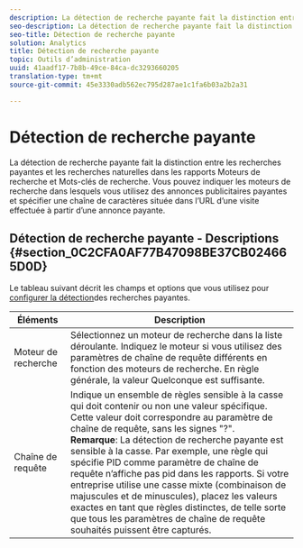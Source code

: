 ```yaml
---
description: La détection de recherche payante fait la distinction entre les recherches payantes et les recherches naturelles dans les rapports Moteurs de recherche et Mots-clés de recherche. Vous pouvez indiquer les moteurs de recherche dans lesquels vous utilisez des annonces publicitaires payantes et spécifier une chaîne de caractères située dans l’URL d’une visite effectuée à partir d’une annonce payante.
seo-description: La détection de recherche payante fait la distinction entre les recherches payantes et les recherches naturelles dans les rapports Moteurs de recherche et Mots-clés de recherche. Vous pouvez indiquer les moteurs de recherche dans lesquels vous utilisez des annonces publicitaires payantes et spécifier une chaîne de caractères située dans l’URL d’une visite effectuée à partir d’une annonce payante.
seo-title: Détection de recherche payante
solution: Analytics
title: Détection de recherche payante
topic: Outils d’administration
uuid: 41aadf17-7b8b-49ce-84ca-dc3293660205
translation-type: tm+mt
source-git-commit: 45e3330adb562ec795d287ae1c1fa6b03a2b2a31

---
```



# Détection de recherche payante

La détection de recherche payante fait la distinction entre les recherches payantes et les recherches naturelles dans les rapports Moteurs de recherche et Mots-clés de recherche. Vous pouvez indiquer les moteurs de recherche dans lesquels vous utilisez des annonces publicitaires payantes et spécifier une chaîne de caractères située dans l’URL d’une visite effectuée à partir d’une annonce payante.

## Détection de recherche payante - Descriptions {#section_0C2CFA0AF77B47098BE37CB024665D0D}

Le tableau suivant décrit les champs et options que vous utilisez pour [configurer la détection](/help/admin/admin/paid-search-detection/t-paid-search-detection.md)des recherches payantes.

| Éléments | Description |
|--- |--- |
| Moteur de recherche | Sélectionnez un moteur de recherche dans la liste déroulante. Indiquez le moteur si vous utilisez des paramètres de chaîne de requête différents en fonction des moteurs de recherche. En règle générale, la valeur Quelconque est suffisante. |
| Chaîne de requête | Indique un ensemble de règles sensible à la casse qui doit contenir ou non une valeur spécifique. Cette valeur doit correspondre au paramètre de chaîne de requête, sans les signes "?". <br>**Remarque**: La détection de recherche payante est sensible à la casse. Par exemple, une règle qui spécifie PID comme paramètre de chaîne de requête n’affiche pas pid dans les rapports. Si votre entreprise utilise une casse mixte (combinaison de majuscules et de minuscules), placez les valeurs exactes en tant que règles distinctes, de telle sorte que tous les paramètres de chaîne de requête souhaités puissent être capturés.</br> |
